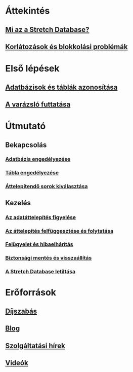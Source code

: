 # Áttekintés
## [Mi az a Stretch Database?](sql-server-stretch-database-overview.md)
## [Korlátozások és blokkolási problémák](sql-server-stretch-database-limitations.md)

# Első lépések
## [Adatbázisok és táblák azonosítása](sql-server-stretch-database-identify-databases.md)
## [A varázsló futtatása](sql-server-stretch-database-wizard.md)

# Útmutató
## Bekapcsolás
### [Adatbázis engedélyezése](sql-server-stretch-database-enable-database.md)
### [Tábla engedélyezése](sql-server-stretch-database-enable-table.md)
### [Áttelepítendő sorok kiválasztása](sql-server-stretch-database-predicate-function.md)
## Kezelés
### [Az adatáttelepítés figyelése](sql-server-stretch-database-monitor.md)
### [Az áttelepítés felfüggesztése és folytatása](sql-server-stretch-database-pause.md)
### [Felügyelet és hibaelhárítás](sql-server-stretch-database-manage.md)
### [Biztonsági mentés és visszaállítás](sql-server-stretch-database-backup.md)
### [A Stretch Database letiltása](sql-server-stretch-database-disable.md)

# Erőforrások
## [Díjszabás](https://azure.microsoft.com/pricing/details/sql-server-stretch-database/)
## [Blog](https://blogs.technet.microsoft.com/dataplatforminsider/tag/stretch-database/)
## [Szolgáltatási hírek](https://azure.microsoft.com/updates/?product=sql-server-stretch-database)
## [Videók](https://azure.microsoft.com/documentation/videos/index/?services=sql-server-stretch-database)


<!--HONumber=Nov16_HO4-->


